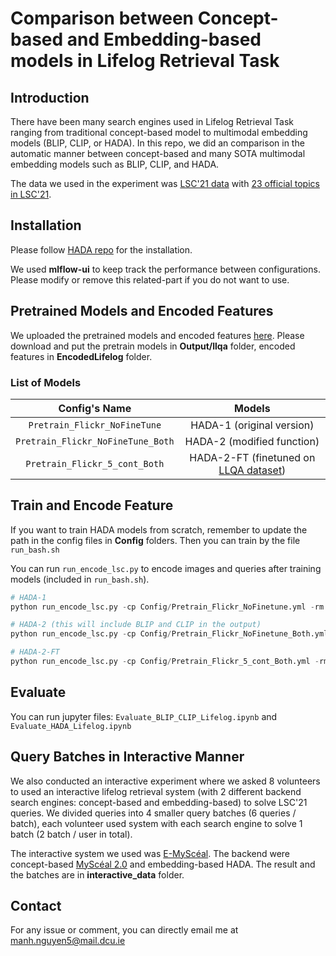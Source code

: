 # Comparison between Concept-based and Embedding-based models in Lifelog Retrieval Task

## Introduction
There have been many search engines used in Lifelog Retrieval Task ranging from traditional concept-based model to multimodal embedding models (BLIP, CLIP, or HADA). In this repo, we did an comparison in the automatic manner between concept-based and many SOTA multimodal embedding models such as BLIP, CLIP, and HADA.

The data we used in the experiment was [LSC'21 data](http://lifelogsearch.org/lsc/2021/) with [23 official topics in LSC'21](http://lifelogsearch.org/lsc/resources/lsc21-topics-qrels-shared.txt).

## Installation
Please follow [HADA repo](https://github.com/m2man/HADA-LAVIS) for the installation.

We used **mlflow-ui** to keep track the performance between configurations. Please modify or remove this related-part if you do not want to use.

## Pretrained Models and Encoded Features
We uploaded the pretrained models and encoded features [here](https://drive.google.com/drive/folders/17tajfdA0TofKL0ohV7qZnu3JN4Tt0f4B?usp=share_link). Please download and put the pretrain models in **Output/llqa** folder, encoded features in **EncodedLifelog** folder.

### List of Models
| Config's Name | Models |
| :---: | :---: |
| `Pretrain_Flickr_NoFineTune` | HADA-1 (original version)|
| `Pretrain_Flickr_NoFineTune_Both` | HADA-2 (modified function)|
| `Pretrain_Flickr_5_cont_Both` | HADA-2-FT (finetuned on [LLQA dataset](https://link.springer.com/chapter/10.1007/978-3-030-98358-1_18))|

## Train and Encode Feature
If you want to train HADA models from scratch, remember to update the path in the config files in **Config** folders. Then you can train by the file `run_bash.sh`

You can run `run_encode_lsc.py` to encode images and queries after training models (included in `run_bash.sh`).
```python
# HADA-1 
python run_encode_lsc.py -cp Config/Pretrain_Flickr_NoFinetune.yml -rm both

# HADA-2 (this will include BLIP and CLIP in the output)
python run_encode_lsc.py -cp Config/Pretrain_Flickr_NoFinetune_Both.yml -rm both

# HADA-2-FT
python run_encode_lsc.py -cp Config/Pretrain_Flickr_5_cont_Both.yml -rm both
```

## Evaluate
You can run jupyter files: `Evaluate_BLIP_CLIP_Lifelog.ipynb` and `Evaluate_HADA_Lifelog.ipynb`

## Query Batches in Interactive Manner
We also conducted an interactive experiment where we asked 8 volunteers to used an interactive lifelog retrieval system (with 2 different backend search engines: concept-based and embedding-based) to solve LSC'21 queries. We divided queries into 4 smaller query batches (6 queries / batch), each volunteer used system with each search engine to solve 1 batch (2 batch / user in total).

The interactive system we used was [E-MyScéal](https://dl.acm.org/doi/10.1145/3512729.3533012). The backend were concept-based [MyScéal 2.0](https://dl.acm.org/doi/abs/10.1145/3463948.3469064) and embedding-based HADA. The result and the batches are in **interactive_data** folder.

## Contact
For any issue or comment, you can directly email me at manh.nguyen5@mail.dcu.ie